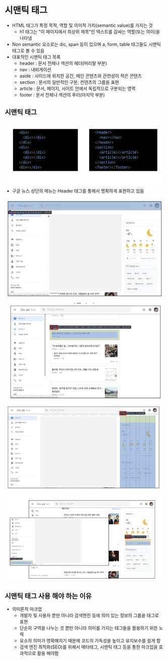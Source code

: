 # 시맨틱 태그

- HTML 태그가 특정 목적, 역할 및 의미적 가치(semantic value)를 가지는 것
  - h1 태그는 "이 페이지에서 최상위 제목"인 텍스트를 감싸는 역할(또는 의미)을 나타냄
- Non semantic 요소로는 dic, span 등이 있으며 a, form, table 태그들도 시맨틱 태그로 볼 수 있음
- 대표적인 시맨틱 태그 목록
  - header : 문서 전체나 섹션의 헤더(머리말 부분)
  - nav : 내비게이션
  - aside : 사이드에 위치한 공간, 메인 콘텐츠와 관련성이 적은 콘텐츠
  - section : 문서의 일반적인 구분, 컨텐츠의 그룹을 표현
  - article : 문서, 페이지, 사이트 안에서 독립적으로 구분되는 영역
  - footer : 문서 전체나 섹션의 푸터(마지막 부분)

## 시맨틱 태그

![image-20220901114244701](WEB_4.assets/image-20220901114244701.png)

- 구글 뉴스 상단의 메뉴는 Header 태그를 통해서 명확하게 표현하고 있음

![image-20220901114331005](WEB_4.assets/image-20220901114331005.png)

![image-20220901114336627](WEB_4.assets/image-20220901114336627.png)

![image-20220901114343124](WEB_4.assets/image-20220901114343124.png)

![image-20220901114349511](WEB_4.assets/image-20220901114349511.png)

## 시맨틱 태그 사용 해야 하는 이유

- 의미론적 마크업
  - 개발자 및 사용자 뿐만 아니라 검색엔진 등에 의미 있는 정보의 그룹을 태그로 표현
  - 단순히 구역을 나누는 것 뿐만 아니라 의미를 가지는 태그들을 활용하기 위한 노력
  - 요소의 의미가 명확해지기 때문에 코드의 가독성을 높이고 유지보수를 쉽게 함
  - 검색 엔진 최적화(SEO)를 위해서 메타태그, 시맨틱 태그 등을 통한 마크업을 효과적으로 활용 해야함